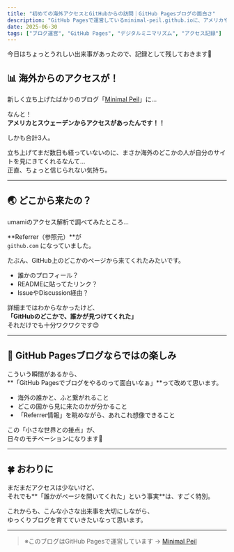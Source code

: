 ```yaml
---
title: "初めての海外アクセスとGitHubからの訪問｜GitHub Pagesブログの面白さ"
description: "GitHub Pagesで運営しているminimal-peil.github.ioに、アメリカやスウェーデンからアクセスが！初めての海外ユーザーとの小さな出会いにワクワクしています。"
date: 2025-06-30
tags: ["ブログ運営", "GitHub Pages", "デジタルミニマリズム", "アクセス記録"]
---
```


今日はちょっとうれしい出来事があったので、記録として残しておきます🌱

## 📊 海外からのアクセスが！

新しく立ち上げたばかりのブログ「[Minimal Peil](https://minimal-peil.github.io)」に…

なんと！  
**アメリカとスウェーデンからアクセスがあったんです！！**

しかも合計3人。

立ち上げてまだ数日も経っていないのに、まさか海外のどこかの人が自分のサイトを見にきてくれるなんて…  
正直、ちょっと信じられない気持ち。

---

## 🌏 どこから来たの？

umamiのアクセス解析で調べてみたところ…

**Referrer（参照元）**が  
`github.com` になっていました。

たぶん、GitHub上のどこかのページから来てくれたみたいです。

- 誰かのプロフィール？  
- READMEに貼ってたリンク？  
- IssueやDiscussion経由？

詳細まではわからなかったけど、  
**「GitHubのどこかで、誰かが見つけてくれた」**  
それだけでも十分ワクワクです😊

---

## 📝 GitHub Pagesブログならではの楽しみ

こういう瞬間があるから、  
**「GitHub Pagesでブログをやるのって面白いなぁ」**って改めて思います。

- 海外の誰かと、ふと繋がれること
- どこの国から見に来たのかが分かること
- 「Referrer情報」を眺めながら、あれこれ想像できること

この「小さな世界との接点」が、  
日々のモチベーションになります🌸

---

## 🍀 おわりに

まだまだアクセスは少ないけど、  
それでも**「誰かがページを開いてくれた」という事実**は、すごく特別。

これからも、こんな小さな出来事を大切にしながら、  
ゆっくりブログを育てていきたいなって思います。

---

> ※このブログはGitHub Pagesで運営しています → [Minimal Peil](https://minimal-peil.github.io)

<!-- Google tag (gtag.js) -->
<script async src="https://www.googletagmanager.com/gtag/js?id=G-89D1F7DMB6"></script>
<script>
  window.dataLayer = window.dataLayer || [];
  function gtag(){dataLayer.push(arguments);}
  gtag('js', new Date());

  gtag('config', 'G-89D1F7DMB6');
</script>
